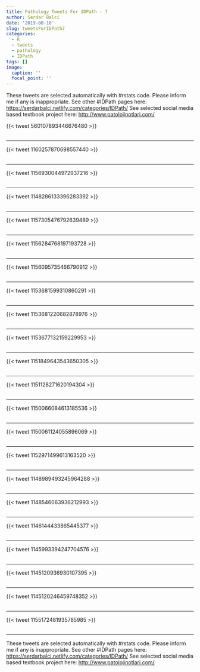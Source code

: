```yaml
---
title: Pathology Tweets For IDPath - 7
author: Serdar Balci
date: '2019-08-10'
slug: tweetsForIDPath7
categories:
  - R
  - tweets
  - pathology
  - IDPath
tags: []
image:
  caption: ''
  focal_point: ''
---
```



These tweets are selected automatically with #rstats code. Please inform me if any is inappropriate.
See other #IDPath pages here: https://serdarbalci.netlify.com/categories/IDPath/ 
See selected social media based textbook project here: http://www.patolojinotlari.com/

{{< tweet 560107893446676480 >}}
<br>
<br>
<hr>
{{< tweet 1160257870698557440 >}}
<br>
<br>
<hr>
{{< tweet 1156930044972937216 >}}
<br>
<br>
<hr>
{{< tweet 1148286133396283392 >}}
<br>
<br>
<hr>
{{< tweet 1157305476792639489 >}}
<br>
<br>
<hr>
{{< tweet 1156284768197193728 >}}
<br>
<br>
<hr>
{{< tweet 1156095735466790912 >}}
<br>
<br>
<hr>
{{< tweet 1153681599310860291 >}}
<br>
<br>
<hr>
{{< tweet 1153681220682878976 >}}
<br>
<br>
<hr>
{{< tweet 1153677132159229953 >}}
<br>
<br>
<hr>
{{< tweet 1151849643543650305 >}}
<br>
<br>
<hr>
{{< tweet 1151128271620194304 >}}
<br>
<br>
<hr>
{{< tweet 1150066084613185536 >}}
<br>
<br>
<hr>
{{< tweet 1150061124055896069 >}}
<br>
<br>
<hr>
{{< tweet 1152971499613163520 >}}
<br>
<br>
<hr>
{{< tweet 1148989493245964288 >}}
<br>
<br>
<hr>
{{< tweet 1148546063936212993 >}}
<br>
<br>
<hr>
{{< tweet 1146144433865445377 >}}
<br>
<br>
<hr>
{{< tweet 1145993394247704576 >}}
<br>
<br>
<hr>
{{< tweet 1145120936930107395 >}}
<br>
<br>
<hr>
{{< tweet 1145120246459748352 >}}
<br>
<br>
<hr>
{{< tweet 1155172481935785985 >}}
<br>
<br>
<hr>


These tweets are selected automatically with #rstats code. Please inform me if any is inappropriate.
See other #IDPath pages here: https://serdarbalci.netlify.com/categories/IDPath/ 
See selected social media based textbook project here: http://www.patolojinotlari.com/
